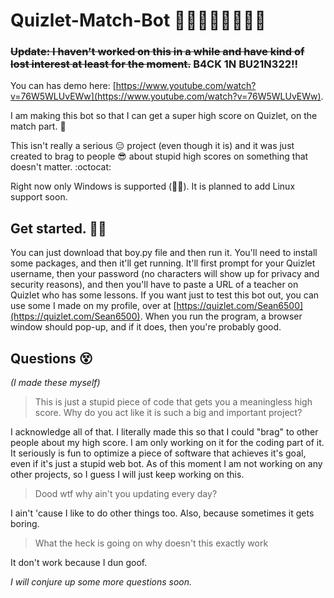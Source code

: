# Quizlet-Match-Bot 🎅🎄🎁🔔🎅🎄🎁🔔

### ~~Update: I haven't worked on this in a while and have kind of lost interest at least for the moment.~~ B4CK 1N BU21N322!!

You can has demo here: [https://www.youtube.com/watch?v=76W5WLUvEWw](https://www.youtube.com/watch?v=76W5WLUvEWw).

I am making this bot so that I can get a super high score on Quizlet, on the match part. 🚀

This isn't really a serious 😑 project (even though it is) and it was just created to brag to people 😎 about stupid high scores on something that doesn't matter. :octocat:

Right now only Windows is supported (🐧😥). It is planned to add Linux support soon.

## Get started. 💪👏


You can just download that boy.py file and then run it. You'll need to install some packages, and then it'll get running. It'll first prompt for your Quizlet username, then your password (no characters will show up for privacy and security reasons), and then you'll have to paste a URL of a teacher on Quizlet who has some lessons. If you want just to test this bot out, you can use some I made on my profile, over at [https://quizlet.com/Sean6500](https://quizlet.com/Sean6500). When you run the program, a browser window should pop-up, and if it does, then you're probably good.

## Questions 😵


*(I made these myself)*

> This is just a stupid piece of code that gets you a meaningless high score. Why do you act like it is such a big and important project?

I acknowledge all of that. I literally made this so that I could "brag" to other people about my high score. I am only working on it for the coding part of it. It seriously is fun to optimize a piece of software that achieves it's goal, even if it's just a stupid web bot. As of this moment I am not working on any other projects, so I guess I will just keep working on this.

> Dood wtf why ain't you updating every day?

I ain't 'cause I like to do other things too. Also, because sometimes it gets boring.

> What the heck is going on why doesn't this exactly work

It don't work because I dun goof.

*I will conjure up some more questions soon.*
